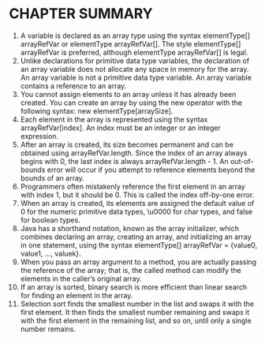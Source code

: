 # CHAPTER SUMMARY
1. A variable is declared as an array type using the syntax elementType[] arrayRefVar or elementType arrayRefVar[]. The style elementType[] arrayRefVar is preferred, although elementType arrayRefVar[] is legal.
2. Unlike declarations for primitive data type variables, the declaration of an array variable does not allocate any space in memory for the array. An array variable is not a primitive data type variable. An array variable contains a reference to an array.
3. You cannot assign elements to an array unless it has already been created. You can create an array by using the new operator with the following syntax: new elementType[arraySize].
4. Each element in the array is represented using the syntax arrayRefVar[index]. An index must be an integer or an integer expression.
5. After an array is created, its size becomes permanent and can be obtained using arrayRefVar.length. Since the index of an array always begins with 0, the last index is always arrayRefVar.length - 1. An out-of-bounds error will occur if you attempt to reference elements beyond the bounds of an array.
6. Programmers often mistakenly reference the first element in an array with index 1, but it should be 0. This is called the index off-by-one error.
7. When an array is created, its elements are assigned the default value of 0 for the numeric primitive data types, \u0000 for char types, and false for boolean types.
8. Java has a shorthand notation, known as the array initializer, which combines declaring an array, creating an array, and initializing an array in one statement, using the syntax elementType[] arrayRefVar = {value0, value1, ..., valuek}.
9. When you pass an array argument to a method, you are actually passing the reference of the array; that is, the called method can modify the elements in the caller’s original array.
10. If an array is sorted, binary search is more efficient than linear search for finding an element in the array.
11. Selection sort finds the smallest number in the list and swaps it with the first element. It then finds the smallest number remaining and swaps it with the first element in the remaining list, and so on, until only a single number remains.
